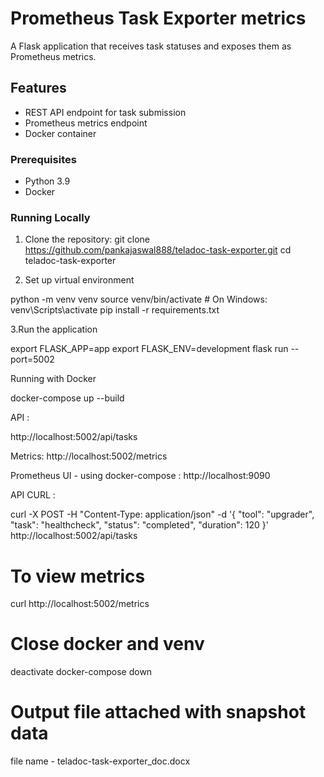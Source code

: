 # Prometheus Task Exporter metrics

A Flask application that receives task statuses and exposes them as Prometheus metrics.

## Features
- REST API endpoint for task submission
- Prometheus metrics endpoint
- Docker container



### Prerequisites
- Python 3.9
- Docker


### Running Locally
1. Clone the repository:
   git clone https://github.com/pankajaswal888/teladoc-task-exporter.git
   cd teladoc-task-exporter


2. Set up virtual environment

python -m venv venv
source venv/bin/activate  # On Windows: venv\Scripts\activate
pip install -r requirements.txt

3.Run the application

export FLASK_APP=app
export FLASK_ENV=development
flask run --port=5002

Running with Docker

docker-compose up --build


API  :

http://localhost:5002/api/tasks

Metrics: http://localhost:5002/metrics

Prometheus UI - using docker-compose : http://localhost:9090

API CURL : 


curl -X POST -H "Content-Type: application/json" -d '{
    "tool": "upgrader",
    "task": "healthcheck",
    "status": "completed",
    "duration": 120
}' http://localhost:5002/api/tasks


# To view metrics
curl http://localhost:5002/metrics


# Close docker and venv 
deactivate
docker-compose down


# Output file attached with snapshot data
file name - teladoc-task-exporter_doc.docx
